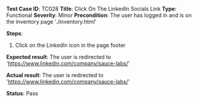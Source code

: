 **Test Case ID**: TC028
**Title**: Click On The LinkedIn Socials Link
**Type**: Functional
**Severity**: Minor
**Precondition**: The user has logged in and is on the inventory page './inventory.html'

**Steps**:
1. Click on the LinkedIn icon in the page footer

**Expected result**: The user is redirected to 'https://www.linkedin.com/company/sauce-labs/'

**Actual result**: The user is redirected to 'https://www.linkedin.com/company/sauce-labs/'

**Status**: Pass